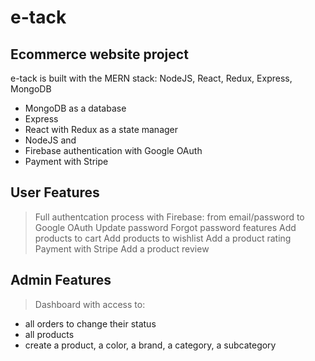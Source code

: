 # e-tack
## Ecommerce website project


e-tack is built with the MERN stack: NodeJS, React, Redux, Express, MongoDB


- MongoDB as a database
- Express
- React with Redux as a state manager
- NodeJS
and
- Firebase authentication with Google OAuth
- Payment with Stripe


## User Features

> Full authentcation process with Firebase: from email/password to Google OAuth
> Update password
> Forgot password features 
> Add products to cart
> Add products to wishlist
> Add a product rating
> Payment with Stripe
> Add a product review


## Admin Features

> Dashboard with access to:
- all orders to change their status
- all products
- create a product, a color, a brand, a category, a subcategory

